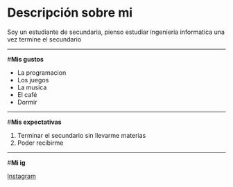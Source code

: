 # **Descripción sobre mi**
Soy un estudiante de secundaria, pienso estudiar ingenieria informatica una vez termine el secundario


---

#**Mis gustos**

*  La programacion
*  Los juegos
*  La musica
*  El café
*  Dormir

---

#**Mis expectativas**


1.   Terminar el secundario sin llevarme materias
2.   Poder recibirme

---

#**Mi ig**

[Instagram](https://www.instagram.com/tapi_ta10)
